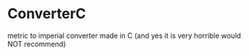 # ConverterC
metric to imperial converter made in C (and yes it is very horrible would NOT recommend)
